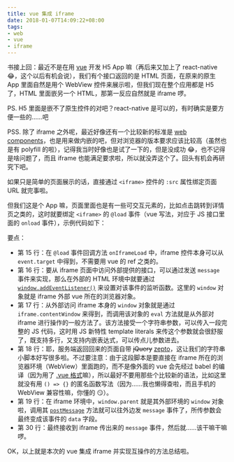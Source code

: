 ```yaml
---
title: vue 集成 iframe
date: 2018-01-07T14:09:22+08:00
tags:
- web
- vue
- iframe
---
```


书接上回：最近不是在用 [vue](https://vuejs.org/) 开发 H5 App 嘛（再后来又加上了 react-native 😂，这个以后有机会说），我们有个接口返回的是 HTML 页面，在原来的原生 App 里面自然是用个 WebView 控件来展示啦，但我们现在整个应用都是 H5 了，HTML 里面嵌另一个 HTML，那第一反应自然就是 iframe 啰。

PS. H5 里面是嵌不了原生控件的对吧？react-native 是可以的，有时确实是要方便一些的……吧

PSS. 除了 iframe 之外呢，最近好像还有一个比较新的标准是 [web components](https://www.webcomponents.org/)，也是用来做内嵌的吧，但对浏览器的版本要求应该比较高（虽然也是有 polyfill 的啦），记得我当时好像也是试了一下的，但是没成功 😂，也不记得是啥问题了，而且 iframe 也能满足要求啦，所以就没弄这个了。回头有机会再研究下吧。

如果只是简单的页面展示的话，直接通过 `<iframe>` 控件的 `:src` 属性绑定页面 URL 就完事啦。

但我们这是个 App 嘛，页面里面也是有一些可交互元素的，比如点击跳转到详情页之类的，这时就要绑定 `<iframe>` 的 `@load` 事件（vue 写法，对应于 JS 接口里面的 `onload` 事件），示例代码如下：

<script src="https://gist.github.com/glacjay/3c320321b1709454fdb7e06e26b0132c.js"></script>

要点：

- 第 15 行：在 `@load` 事件回调方法 `onIframeLoad` 中，iframe 控件本身可以从 `event.target` 中得到，不需要用 vue 的 ref 之类的。
- 第 16 行：要从 iframe 页面中访问外部提供的接口，可以通过发送 `message` 事件来实现，那么在外部的 HTML 环境中就要通过 [`window.addEventListener()`](https://developer.mozilla.org/en-US/docs/Web/API/EventTarget/addEventListener) 来设置对该事件的监听函数。这里的 `window` 对象就是 iframe 外部 vue 所在的浏览器对象。
- 第 17 行：从外部访问 iframe 本身的 `window` 对象就是通过 `iframe.contentWindow` 来得到，而调用该对象的 `eval` 方法就是从外部对 iframe 进行操作的一般方法了。该方法接受一个字符串参数，可以传入一段完整的 JS 代码，这时用 JS 新特性 template literals 来传这个参数就会很舒服了，既支持多行，又支持内嵌表达式，可以传点儿参数进去。
- 第 18 行：耶，服务端返回回来的页面自带 ~~jQuery~~ [zepto](http://zeptojs.com/)，这让我们的字符串小脚本好写很多啦。不过要注意：由于这段脚本是要直接在 iframe 所在的浏览器环境（WebView）里面跑的，而不是像外面的 vue 会先经过 babel 的编译（因为用了 [.vue 格式](https://vuejs.org/v2/guide/single-file-components.html)嘛），所以最好不要用那些个比较新的语法，比如这里就没有用 `() => {}` 的匿名函数写法（因为……我也懒得查啦，而且手机的 WebView 兼容性嘛，你懂的 😏）。
- 第 19 行：在 iframe 环境中，`window.parent` 就是其外部环境的 `window` 对象啦，调用其 [`postMessage`](https://developer.mozilla.org/en-US/docs/Web/API/Window/postMessage) 方法就可以往外边发 `message` 事件了，所传参数会最终变成该事件的 `data` 字段。
- 第 30 行：最终接收到 iframe 传出来的 `message` 事件，然后就……该干嘛干嘛啰。

OK，以上就是本次的 vue 集成 iframe 并实现互操作的方法总结啦。
